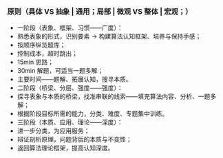 ### 原则（具体 VS 抽象 | 通用；局部 | 微观 VS 整体 | 宏观；）
* 一阶段（表象、框架、习惯——广度）：
* 熟悉表象的形式，识别要素 → 构建算法认知框架、培养与保持手感；
* 按顺序纵览题库；
* 控制成本，超时跳出；
* 15min 思路；
* 30min 解题，可适当一题多解；
* 主要时间——题解、拓展认知，搜寻本质。
* 二阶段（桥梁、分层、强度——强度）：
* 探寻表象与本质的桥梁，找准串联的线索——填充算法内容、分析、一题多解；
* 根据阶段目标所需的能力，分类、难度、专题集中训练。
* 三阶段（本质、应用、理论——深度）：
* 进一步分类，为应用服务；
* 辩证剖析原理，问题背后的本质与不变性；
* 返回算法理论框架，提高认知深度。